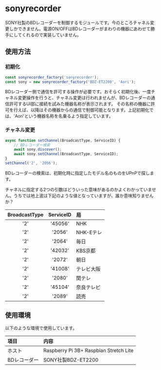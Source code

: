 # sonyrecorder
SONY社製のBDレコーダーを制御するモジュールです。今のところチャネル変更しかできません。電源ON/OFFはBDレコーダーがまわりの機器にあわせて勝手にしてくれるので実装していません。

## 使用方法

### 初期化

```JavaScript
const sonyrecorder_factory('sonyrecorder');
const sony = new sonyrecorder_factory('BDZ-ET2200', 'Aori');
```
BDレコーダー側で通信を許可する操作が必要です。おそらく初期化後、一度チャネル変更操作を行うと、チャネル変更は行われませんが、BDレコーダーの通信許可するUI部に接続を試みた機器名称が表示されます。
その名称の機器に許可を行えば、以降はその機器からの通信で制御可能となります。上記初期化では、'Aori'という機器名称を名乗るよう指定しています。

### チャネル変更

```JavaScript
async function setChannel(BroadcastType, ServiceID) {
    // BDレコーダー検索
    await sony.discover();
    await sony.setChannel(BroadcastType, ServiceID);
}
setChannel('2', '2056');
```
BDレコーダーの検索は、初期化時に指定したモデル名のものをUPnPで探します。

チャネルに指定する2つの引数はどういった意味があるのかよくわかっていません。うちでは地上波は下記のような値となっていますが、誰か意味知りませんか？

|BroadcastType|ServiceID|局|
|:---:|:----:|:----|
|'2'|'45056'|NHK|
|'2'|'2056'|NHK-Eテレ|
|'2'|'2064'|毎日|
|'2'|'42032'|KBS京都|
|'2'|'2072'|朝日|
|'2'|'41008'|テレビ大阪|
|'2'|'2080'|関テレ|
|'2'|'45104'|奈良テレビ|
|'2'|'2089'|読売|

## 使用環境
以下のような環境で使用しています。

|項目|内容|
|:----|:--------------------------------------|
|ホスト|Raspberry Pi 3B+ Raspbian Stretch Lite|
|BDレコーダー|SONY社製BDZ-ET2200|
